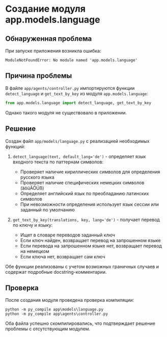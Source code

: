 # Создание модуля app.models.language

## Обнаруженная проблема

При запуске приложения возникла ошибка:

```
ModuleNotFoundError: No module named 'app.models.language'
```

## Причина проблемы

В файле `app/agents/controller.py` импортируются функции `detect_language` и `get_text_by_key` из модуля `app.models.language`:

```python
from app.models.language import detect_language, get_text_by_key
```

Однако такого модуля не существовало в приложении.

## Решение

Создан файл `app/models/language.py` с реализацией необходимых функций:

1. `detect_language(text, default_lang='de')` - определяет язык входного текста по паттернам символов:
   - Проверяет наличие кириллических символов для определения русского языка
   - Проверяет наличие специфических немецких символов (äöüÄÖÜß)
   - Определяет английский язык по преобладанию латинских символов
   - При невозможности определения использует язык сессии или заданный по умолчанию

2. `get_text_by_key(translations, key, lang='de')` - получает перевод по ключу и языку:
   - Ищет в словаре переводов заданный ключ
   - Если ключ найден, возвращает перевод на запрошенном языке
   - Если перевода на запрошенном языке нет, возвращает перевод на немецком
   - Если ключа нет, возвращает сам ключ

Обе функции реализованы с учетом возможных граничных случаев и содержат подробные docstring-комментарии.

## Проверка

После создания модуля проведена проверка компиляции:

```
python -m py_compile app\models\language.py
python -m py_compile app\agents\controller.py
```

Оба файла успешно скомпилировались, что подтверждает решение проблемы с отсутствующим модулем.
